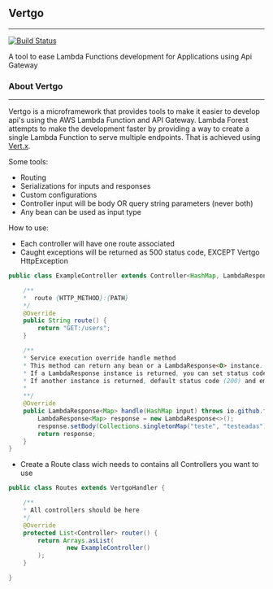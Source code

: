 ## Vertgo
---
[![Build Status](https://travis-ci.org/fssantana/vertgo.svg?branch=master)](https://travis-ci.org/fssantana/vertgo)

A tool to ease Lambda Functions development for Applications using Api Gateway

### About Vertgo
---
Vertgo is a microframework that provides tools to make 
it easier to develop api's using the AWS Lambda Function and API Gateway. 
Lambda Forest attempts to make the development faster by providing a way to create a single Lambda
Function to serve multiple endpoints. That is achieved using [Vert.x](https://vertx.io/).

Some tools:
* Routing
* Serializations for inputs and responses
* Custom configurations
* Controller input will be body OR query string parameters (never both)
* Any bean can be used as input type

How to use:
* Each controller will have one route associated
* Caught exceptions will be returned as 500 status code, EXCEPT Vertgo HttpException

```java
public class ExampleController extends Controller<HashMap, LambdaResponse<Map>> {

    /**
    *  route {HTTP_METHOD}:{PATH} 
    */
    @Override
    public String route() {
        return "GET:/users";
    }

    /**
    * Service execution override handle method
    * This method can return any bean or a LambdaResponse<O> instance.
    * If a LambdaResponse instance is returned, you can set status code and headers;
    * If another instance is returned, default status code (200) and empty headers will be returned
    * 
    **/
    @Override
    public LambdaResponse<Map> handle(HashMap input) throws io.github.fssantana.vertgo.exception.HttpException{
        LambdaResponse<Map> response = new LambdaResponse<>();
        response.setBody(Collections.singletonMap("teste", "testeadas"));
        return response;
    }
}
```

* Create a Route class wich needs to contains all Controllers you want to use
```java
public class Routes extends VertgoHandler {

    /**
    * All controllers should be here 
    */
    @Override
    protected List<Controller> router() {
        return Arrays.asList(
                new ExampleController()
        );
    }

}
```